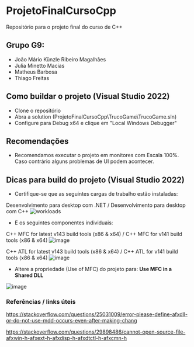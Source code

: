 # ProjetoFinalCursoCpp
Repositório para o projeto final do curso de C++

## Grupo G9:
- João Mário Künzle Ribeiro Magalhães
- Julia Minetto Macias
- Matheus Barbosa
- Thiago Freitas

## Como buildar o projeto (Visual Studio 2022)
* Clone o repositório
* Abra a solution (ProjetoFinalCursoCpp\TrucoGame\TrucoGame.sln)
* Configure para Debug x64 e clique em "Local Windows Debugger"

 ## Recomendações
 * Recomendamos executar o projeto em monitores com Escala 100%. Caso contrário alguns problemas de UI podem acontecer.

## Dicas para build do projeto (Visual Studio 2022)
* Certifique-se que as seguintes cargas de trabalho estão instaladas:

Desenvolvimento para desktop com .NET / Desenvolvimento para desktop com C++
![workloads](https://github.com/joaomariok/ProjetoFinalCursoCpp/assets/65927068/eaa41de0-5d81-4611-b4d1-8961887b86f6)

* E os seguintes componentes individuais:

C++ MFC for latest v143 build tools (x86 & x64) / C++ MFC for v141 build tools (x86 & x64)
![image](https://github.com/joaomariok/ProjetoFinalCursoCpp/assets/65927068/6065e6db-d6bf-4b01-84ae-752a60bad366)

C++ ATL for latest v143 build tools (x86 & x64) / C++ ATL for v141 build tools (x86 & x64)
![image](https://github.com/joaomariok/ProjetoFinalCursoCpp/assets/65927068/1f51f214-df15-4550-9600-d006f91bbea3)

* Altere a propriedade (Use of MFC) do projeto para: **Use MFC in a Shared DLL**

![image](https://github.com/joaomariok/ProjetoFinalCursoCpp/assets/65927068/8b2c440f-959f-494c-bb38-576b9eae49df)

### Referências / links úteis
https://stackoverflow.com/questions/25031009/error-please-define-afxdll-or-do-not-use-mdd-occurs-even-after-making-chang

https://stackoverflow.com/questions/29898486/cannot-open-source-file-afxwin-h-afxext-h-afxdisp-h-afxdtctl-h-afxcmn-h
